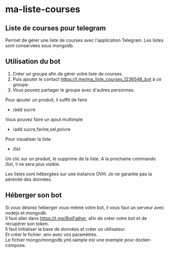 # ma-liste-courses
## Liste de courses pour telegram

Permet de gérer une liste de courses avec l'application Telegram.
Les listes sont conservées sous mongodb.

## Utilisation du bot

1. Créer un groupe afin de gérer votre liste de courses.
2. Puis ajouter le contact https://t.me/ma_liste_courses_1236548_bot à ce groupe.
3. Vous pouvez partager le groupe avec d'autres personnes.

Pour ajouter un produit, il suffit de faire
* /add sucre

Vous pouvez faire un ajout multimple
* /add sucre,farine,sel,poivre

Pour visualiser la liste
* /list

Un clic sur un produit, le supprime de la liste.
A la prochaine commande /list, il ne sera plus visible.

Les listes sont hébergées sur une instance OVH.
Je ne garantie pas la pérénité des données.

## Héberger son bot

Si vous désirez héberger vous-même votre bot, il vous faut un serveur avec nodejs et mongodb.  
Il faut aller dans https://t.me/BotFather, afin de créer votre bot et de récupérer son token.  
Il faut initialiser la base de données et créer un utilisateur.  
Et créer le fichier .env avec vos paramètres.  
Le fichier mongo/mongodb.yml.sample est une exemple pour docker-compose.

